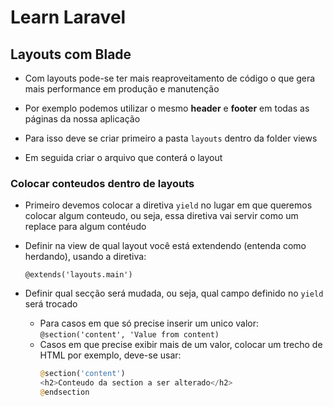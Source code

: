 # Learn Laravel


## Layouts com Blade

- Com layouts pode-se ter mais reaproveitamento de código o que gera mais performance em produção e manutenção 

- Por exemplo podemos utilizar o mesmo **header** e **footer** em todas as páginas da nossa aplicação

- Para isso deve se criar primeiro a pasta `layouts` dentro da folder views
  
- Em seguida criar o arquivo que conterá o layout

### Colocar conteudos dentro de layouts

- Primeiro devemos colocar a diretiva `yield` no lugar em que queremos colocar algum conteudo, ou seja, essa diretiva vai servir como um replace para algum contéudo

- Definir na view de qual layout você está extendendo (entenda como herdando), usando a diretiva:
  
    `@extends('layouts.main')`

- Definir qual secção será mudada, ou seja, qual campo definido no `yield` será trocado 
  - Para casos em que só precise inserir um unico valor:
        `@section('content', 'Value from content)`
  - Casos em que precise exibir mais de um valor, colocar um trecho de HTML por exemplo, deve-se usar:
    ```php
    @section('content')
    <h2>Conteudo da section a ser alterado</h2>
    @endsection
    ```
